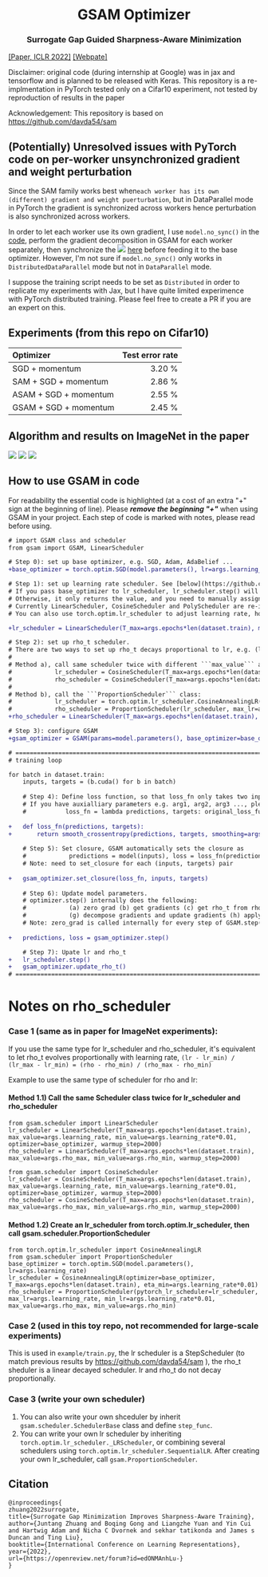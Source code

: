 <h1 align="center"><b>GSAM Optimizer</b></h1>
<h3 align="center"><b>Surrogate Gap Guided Sharpness-Aware Minimization </b></h3>
<a href="https://openreview.net/pdf?id=edONMAnhLu-" a> [Paper, ICLR 2022]</a>   <a href="https://sites.google.com/view/gsam-iclr22/home" a> [Webpate] </a>

Disclaimer: original code (during internship at Google) was in jax and tensorflow and is planned to be released with Keras. This repository is a re-implmentation in PyTorch tested only on a Cifar10 experiment, not tested by reproduction of results in the paper

Acknowledgement: This repository is based on https://github.com/davda54/sam 

## (Potentially) Unresolved issues with PyTorch code on per-worker unsynchronized gradient and weight perturbation
Since the SAM family works best when```each worker has its own (different) gradient and weight puerturbation```, but in DataParallel mode in PyTorch the gradient is synchronized across workers hence perturbation is also synchronized across workers.

In order to let each worker use its own gradient, I use ```model.no_sync()``` in the [code](https://github.com/juntang-zhuang/GSAM/blob/bab6bbe65612d6080f522870b9dd79f5957882d6/gsam/gsam.py#L160), perform the gradient decomposition in GSAM for each worker separately, then synchronize the <img src="https://latex.codecogs.com/svg.latex?&space;\nabla{f}^{GSAM}" />
 [here](https://github.com/juntang-zhuang/GSAM/blob/bab6bbe65612d6080f522870b9dd79f5957882d6/gsam/gsam.py#L180) before feeding it to the base optimizer. However, I'm not sure if ```model.no_sync()``` only works in ```DistributedDataParallel``` mode but not in ```DataParallel``` mode. 

I suppose the training script needs to be set as ```Distributed``` in order to replicate my experiments with Jax, but I have quite limited experimence with PyTorch distributed training.
Please feel free to create a PR if you are an expert on this.

## Experiments (from this repo on Cifar10)

| Optimizer             | Test error rate |
| :-------------------- |   -----: |
| SGD + momentum        |   3.20 % |
| SAM + SGD + momentum  |   2.86 % |
| ASAM + SGD + momentum |   2.55 % |
| GSAM + SGD + momentum |   2.45 % | 

## Algorithm and results on ImageNet in the paper
![](img/gsam_algo.png)
![](img/gsam_results.png)
![](img/gsam_hyperparam.png)
## How to use GSAM in code
For readability the essential code is highlighted (at a cost of an extra "+" sign at the beginning of line). Please ***remove the beginning "+"*** when using GSAM in your project. Each step of code is marked with notes, please read before using.

```diff
# import GSAM class and scheduler
from gsam import GSAM, LinearScheduler

# Step 0): set up base optimizer, e.g. SGD, Adam, AdaBelief ...
+base_optimizer = torch.optim.SGD(model.parameters(), lr=args.learning_rate, momentum=args.momentum, weight_decay=args.weight_decay)

# Step 1): set up learning rate scheduler. See [below](https://github.com/juntang-zhuang/GSAM/edit/main/README.md#notes-on-rho_scheduler)
# If you pass base_optimizer to lr_scheduler, lr_scheduler.step() will update lr for all trainable parameters in base_optimizer. 
# Otherwise, it only returns the value, and you need to manually assign lr to parameters in base_optimizer.
# Currently LinearScheduler, CosineScheduler and PolyScheduler are re-implemented, all have support for warmup and user-specified min value.
# You can also use torch.optim.lr_scheduler to adjust learning rate, however, in this case, it's recommended to use PropotioanScheduler for rho_t.

+lr_scheduler = LinearScheduler(T_max=args.epochs*len(dataset.train), max_value=args.learning_rate, min_value=args.learning_rate*0.01, optimizer=base_optimizer)

# Step 2): set up rho_t scheduler. 
# There are two ways to set up rho_t decays proportional to lr, e.g. (lr - lr_min) / (lr_max - lr_min) = (rho - rho_min) / (rho_max - rho_min)
#
# Method a), call same scheduler twice with different ```max_value``` and ```min_value```:
#            lr_scheduler = CosineScheduler(T_max=args.epochs*len(dataset.train), max_value=args.learning_rate, min_value=args.learning_rate*0.01, optimizer=base_optimizer)
#            rho_scheduler = CosineScheduler(T_max=args.epochs*len(dataset.train), max_value=args.rho_max, min_value=args.rho_min)
#
# Method b), call the ```ProportionScheduler``` class:
#            lr_scheduler = torch.optim.lr_scheduler.CosineAnnealingLR(base_optimizer, T_max, eta_min=0, last_epoch=- 1, verbose=False)
#            rho_scheduler = ProportionScheduler(lr_scheduler, max_lr=args.learning_rate, min_lr=args.min_lr, max_value=args.rho_max, min_value=args.rho_min)
+rho_scheduler = LinearScheduler(T_max=args.epochs*len(dataset.train), max_value=args.rho_max, min_value=args.rho_min)

# Step 3): configure GSAM
+gsam_optimizer = GSAM(params=model.parameters(), base_optimizer=base_optimizer, model=model, gsam_alpha=args.alpha, rho_scheduler=rho_scheduler, adaptive=args.adaptive)

# ============================================================================================
# training loop

for batch in dataset.train:
    inputs, targets = (b.cuda() for b in batch)
        
    # Step 4): Define loss function, so that loss_fn only takes two inputs (predictions, targets), and outputs a scalar valued loss.
    # If you have auxialliary parameters e.g. arg1, arg2, arg3 ..., please define as:
    #           loss_fn = lambda predictions, targets: original_loss_func(predictions, targets, arg1=arg1, arg2=arg2, arg3=arg3 ...)
    
+   def loss_fn(predictions, targets):
+       return smooth_crossentropy(predictions, targets, smoothing=args.label_smoothing).mean()
    
    # Step 5): Set closure, GSAM automatically sets the closure as
    #            predictions = model(inputs), loss = loss_fn(predictions, targets), loss.backward()
    # Note: need to set_closure for each (inputs, targets) pair
    
+   gsam_optimizer.set_closure(loss_fn, inputs, targets)
    
    # Step 6): Update model parameters. 
    # optimizer.step() internally does the following: 
    #            (a) zero grad (b) get gradients (c) get rho_t from rho_scheduler (d) perturb weights (e) zero grad (f) get gradients at perturbed location
    #            (g) decompose gradients and update gradients (h) apply new gradients with base_optimizer
    # Note: zero_grad is called internally for every step of GSAM.step(), gradient accumulation is currently not supported
    
+   predictions, loss = gsam_optimizer.step()

    # Step 7): Upate lr and rho_t
+   lr_scheduler.step()
+   gsam_optimizer.update_rho_t()
# ============================================================================================
```

# Notes on rho_scheduler

### Case 1 (same as in paper for ImageNet experiments):
If you use the same type for lr_scheduler and rho_scheduler, it's equivalent to let rho_t evolves proportionally with 
learning rate, 
```(lr - lr_min) / (lr_max - lr_min) = (rho - rho_min) / (rho_max - rho_min)```

Example to use the same type of scheduler for rho and lr:
#### Method 1.1) Call the same Scheduler class twice for lr_scheduler and rho_scheduler
```
from gsam.scheduler import LinearScheduler
lr_scheduler = LinearScheduler(T_max=args.epochs*len(dataset.train), max_value=args.learning_rate, min_value=args.learning_rate*0.01, optimizer=base_optimizer, warmup_step=2000)
rho_scheduler = LinearScheduler(T_max=args.epochs*len(dataset.train), max_value=args.rho_max, min_value=args.rho_min, warmup_step=2000)
```
```
from gsam.scheduler import CosineScheduler
lr_scheduler = CosineScheduler(T_max=args.epochs*len(dataset.train), max_value=args.learning_rate, min_value=args.learning_rate*0.01, optimizer=base_optimizer, warmup_step=2000)
rho_scheduler = CosineScheduler(T_max=args.epochs*len(dataset.train), max_value=args.rho_max, min_value=args.rho_min, warmup_step=2000)
```
#### Method 1.2) Create an lr_scheduler from torch.optim.lr_scheduler, then call gsam.scheduler.ProportionScheduler
```
from torch.optim.lr_scheduler import CosineAnnealingLR
from gsam.scheduler import ProportionScheduler
base_optimizer = torch.optim.SGD(model.parameters(), lr=args.learning_rate)
lr_scheduler = CosineAnnealingLR(optimizer=base_optimizer, T_max=args.epochs*len(dataset.train), eta_min=args.learning_rate*0.01)
rho_scheduler = ProportionScheduler(pytorch_lr_scheduler=lr_scheduler, max_lr=args.learning_rate, min_lr=args.learning_rate*0.01, max_value=args.rho_max, min_value=args.rho_min)
```

### Case 2 (used in this toy repo, not recommended for large-scale experiments) 
This is used in ```example/train.py```, the lr scheduler is a StepScheduler (to match previous results by https://github.com/davda54/sam ),
the rho_t sheduler is a linear decayed scheduler. lr and rho_t do not decay proportionally.

### Case 3 (write your own scheduler)
1) You can also write your own shceduler by inherit ```gsam.scheduler.SchedulerBase``` class and define ```step_func```.
2) You can write your own lr scheduler by inheriting ```torch.optim.lr_scheduler._LRScheduler```, or combining several schedulers using ```torch.optim.lr_scheduler.SequentialLR```. After creating your own lr_scheduler, call ```gsam.ProportionScheduler```.

## Citation
```
@inproceedings{
zhuang2022surrogate,
title={Surrogate Gap Minimization Improves Sharpness-Aware Training},
author={Juntang Zhuang and Boqing Gong and Liangzhe Yuan and Yin Cui and Hartwig Adam and Nicha C Dvornek and sekhar tatikonda and James s Duncan and Ting Liu},
booktitle={International Conference on Learning Representations},
year={2022},
url={https://openreview.net/forum?id=edONMAnhLu-}
}
```
